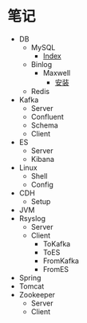# 笔记
- DB
  - MySQL
    - [Index](./DB/MySQL/Index)
  - Binlog
    - Maxwell
      - [安装](./DB/Binlog/Maxwell/Install.md)
  - Redis
- Kafka
  - Server
  - Confluent
  - Schema
  - Client
- ES
  - Server
  - Kibana
- Linux
  - Shell
  - Config
- CDH
  - Setup
- JVM
- Rsyslog
  - Server
  - Client
    - ToKafka
    - ToES
    - FromKafka
    - FromES
- Spring
- Tomcat
- Zookeeper
  - Server
  - Client
